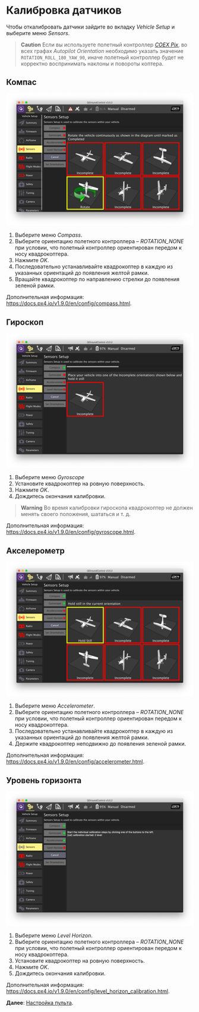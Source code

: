 # Калибровка датчиков

Чтобы откалибровать датчики зайдите во вкладку *Vehicle Setup* и выберите меню *Sensors*.

> **Caution** Если вы используете полетный контроллер [*COEX Pix*](coex_pix.md), во всех графах *Autopilot Orientation* необходимо указать значение `ROTATION_ROLL_180_YAW_90`, иначе полетный контроллер будет не корректно воспринимать наклоны и повороты коптера.

## Компас

<img src="../assets/qgc-cal-compass.png" alt="QGroundControl compass calibration" class="zoom">

1. Выберите меню *Compass*.
2. Выберите ориентацию полетного контроллера – *ROTATION_NONE* при условии, что полетный контроллер ориентирован передом к носу квадрокоптера.
3. Нажмите *OK*.
4. Последовательно устанавливайте квадрокоптер в каждую из указанных ориентаций до появления желтой рамки.
5. Вращайте квадрокоптер по направлению стрелки до появления зеленой рамки.

Дополнительная информация: https://docs.px4.io/v1.9.0/en/config/compass.html.

## Гироскоп

<img src="../assets/qgc-cal-gyro.png" alt="QGroundControl gyroscope calibration" class="zoom">

1. Выберите меню *Gyroscope*
2. Установите квадрокоптер на ровную поверхность.
3. Нажмите *OK*.
4. Дождитесь окончания калибровки.

> **Warning** Во время калибровки гироскопа квадрокоптер не должен менять своего положения, шататься и т. д.

Дополнительная информация: https://docs.px4.io/v1.9.0/en/config/gyroscope.html.

## Акселерометр

<img src="../assets/qgc-cal-acc.png" alt="QGroundControl accelerometer calibration" class="zoom">

1. Выберите меню *Accelerometer*.
2. Выберите ориентацию полетного контроллера – *ROTATION_NONE* при условии, что полетный контроллер ориентирован передом к носу квадрокоптера.
3. Последовательно устанавливайте квадрокоптер в каждую из указанных ориентаций до появления желтой рамки.
4. Держите квадрокоптер неподвижно до появления зеленой рамки.

Дополнительная информация: https://docs.px4.io/v1.9.0/en/config/accelerometer.html.

## Уровень горизонта

<img src="../assets/qgc-cal-level.png" alt="QGroundControl level horizon calibration" class="zoom">

1. Выберите меню *Level Horizon*.
2. Выберите ориентацию полетного контроллера – *ROTATION_NONE* при условии, что полетный контроллер ориентирован передом к носу квадрокоптера.
3. Установите квадрокоптер на ровную поверхность.
4. Нажмите *OK*.
5. Дождитесь окончания калибровки.

Дополнительная информация: https://docs.px4.io/v1.9.0/en/config/level_horizon_calibration.html.

**Далее**: [Настройка пульта](radio.md).

